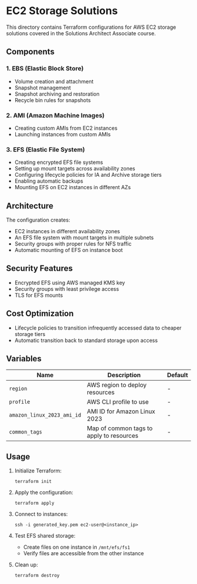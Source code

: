 # EC2 Storage Solutions

This directory contains Terraform configurations for AWS EC2 storage solutions covered in the Solutions Architect Associate course.

## Components

### 1. EBS (Elastic Block Store)
- Volume creation and attachment
- Snapshot management
- Snapshot archiving and restoration
- Recycle bin rules for snapshots

### 2. AMI (Amazon Machine Images)
- Creating custom AMIs from EC2 instances
- Launching instances from custom AMIs

### 3. EFS (Elastic File System)
- Creating encrypted EFS file systems
- Setting up mount targets across availability zones
- Configuring lifecycle policies for IA and Archive storage tiers
- Enabling automatic backups
- Mounting EFS on EC2 instances in different AZs

## Architecture

The configuration creates:
- EC2 instances in different availability zones
- An EFS file system with mount targets in multiple subnets
- Security groups with proper rules for NFS traffic
- Automatic mounting of EFS on instance boot

## Security Features

- Encrypted EFS using AWS managed KMS key
- Security groups with least privilege access
- TLS for EFS mounts

## Cost Optimization

- Lifecycle policies to transition infrequently accessed data to cheaper storage tiers
- Automatic transition back to standard storage upon access

## Variables

| Name                       | Description                              | Default |
|----------------------------|------------------------------------------|---------|
| `region`                   | AWS region to deploy resources           | -       |
| `profile`                  | AWS CLI profile to use                   | -       |
| `amazon_linux_2023_ami_id` | AMI ID for Amazon Linux 2023             | -       |
| `common_tags`              | Map of common tags to apply to resources | -       |

## Usage

1. Initialize Terraform:
   ```
   terraform init
   ```

2. Apply the configuration:
   ```
   terraform apply
   ```

3. Connect to instances:
   ```
   ssh -i generated_key.pem ec2-user@<instance_ip>
   ```

4. Test EFS shared storage:
   - Create files on one instance in `/mnt/efs/fs1`
   - Verify files are accessible from the other instance

5. Clean up:
   ```
   terraform destroy
   ```